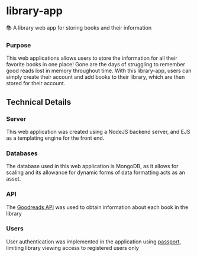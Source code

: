 # library-app
📚 A library web app for storing books and their information

### Purpose
This web applications allows users to store the information for all their favorite books in one place! Gone are the days
of struggling to remember good reads lost in memory throughout time. With this library-app, users can simply create their
account and add books to their library, which are then stored for their account.

## Technical Details

### Server
This web application was created using a NodeJS backend server, and EJS as a templating engine for the front end.

### Databases
The database used in this web application is MongoDB, as it allows for scaling and its allowance for dynamic forms of data formatting acts as an asset.

### API
The [Goodreads API](https://www.goodreads.com/api) was used to obtain information about each book in the library

### Users
User authentication was implemented in the application using [passport](http://www.passportjs.org), limiting library viewing access to registered users only
